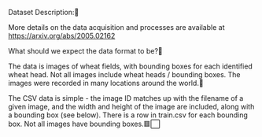 Dataset Description:🌾

More details on the data acquisition and processes are available at https://arxiv.org/abs/2005.02162

What should we expect the data format to be?🧐

The data is images of wheat fields, with bounding boxes for each identified wheat head. Not all images include wheat heads / bounding boxes. The images were recorded in many locations around the world.🌾

The CSV data is simple - the image ID matches up with the filename of a given image, and the width and height of the image are included, along with a bounding box (see below). There is a row in train.csv for each bounding box. Not all images have bounding boxes.🟥⬜
